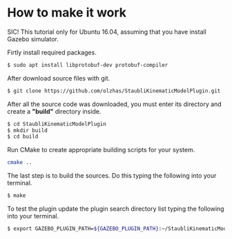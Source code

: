# How to make it work

SIC! This tutorial only for Ubuntu 16.04, assuming that you have install Gazebo simulator.

Firtly install required packages.

```bash
$ sudo apt install libprotobuf-dev protobuf-compiler
```
After download source files with git.

```bash
$ git clone https://github.com/olzhas/StaubliKinematicModelPlugin.git
```

After all the source code was downloaded, you must enter its directory and create a **"build"** directory inside.

```bash
$ cd StaubliKinematicModelPlugin
$ mkdir build
$ cd build
```

Run CMake to create appropriate building scripts for your system.

```bash
cmake ..
```

The last step is to build the sources. Do this typing the following into your terminal.

```bash
$ make
```

To test the plugin update the plugin search directory list typing the following into your terminal.

```bash
$ export GAZEBO_PLUGIN_PATH=${GAZEBO_PLUGIN_PATH}:~/StaubliKinematicModelPlugin/build
```
